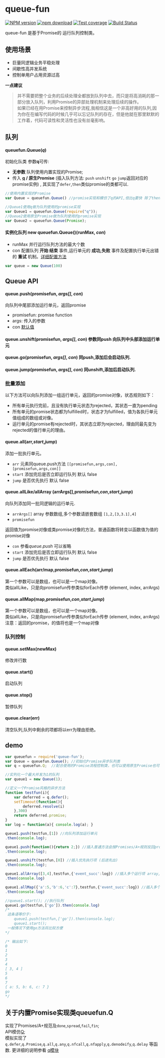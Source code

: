 # queue-fun
[![NPM version][npm-image]][npm-url]
[![npm download][download-image]][npm-url]
[![Test coverage][coveralls-image]][coveralls-url]
[![Build Status][BuildStatus-image]][BuildStatus-url]

[npm-image]: https://img.shields.io/npm/v/queue-fun.svg
[download-image]: https://img.shields.io/npm/dm/queue-fun.svg
[npm-url]: https://npmjs.org/package/queue-fun
[coveralls-image]: https://coveralls.io/repos/cnwhy/queue-fun/badge.svg?branch=master
[coveralls-url]: https://coveralls.io/r/cnwhy/queue-fun?branch=master
[BuildStatus-url]: https://travis-ci.org/cnwhy/queue-fun
[BuildStatus-image]: https://travis-ci.org/cnwhy/queue-fun.svg
queue-fun 是基于Promise的 运行队列控制类。

## 使用场景
- 巨量同逻辑业务平稳处理
- 间歇性高并发系统
- 控制单用户占用资源过高

**一点建议** 
>并不需要把整个业务的后续处理全都放到队列中去，而只是将高消耗的那一部分放入队列，利用Promise的异部处理机制来处理后续的操作。  
>如果已经在用Promise来控制异步流程,我相信这是一个非高好用的队列,因为你在在编写代码的时候几乎可以忘记队列的存在，但是他就在那里默默的工作着，代码可读性和灵活性也没有丝毫影响。

[github-q]: https://github.com/kriskowal/q
## 队列  
#### queuefun.Queue(*q*) 
初始化队类 参数**q**可传: 
- **无参数** 队列使用内置实现的Promise;  
- 传入 **[q][github-q] / 原生Promise** (插入队列方法: `push` `unshift` `go` `jump`返回对应的promise实例) , 其实现了`defer`,`then`类似promise的类都可以.  

```javascript
//使用内置实现的Promise
var Queue = queuefun.Queue() //promise实现和模仿了q的API,但比q要快 除了then, "done, spread, fail, fin"都是支持的 

//Queue1使用q做为队列使用的promise实现
var Queue1 = queuefun.Queue(require("q"));
//Queue2使用原生Promise做为队列使用的promise实现
var Queue2 = queuefun.Queue(Promise);
```

#### 实例化队列 new queuefun.Queue()(runMax, *con*) 
- runMax 并行运行队列方法的最大个数
- con 配置队列 **开始 结束** 事件,运行单元的 **成功,失败** 事件及配置执行单元出错的 **重试** 机制。[详细配置方法](https://github.com/cnwhy/queue-fun/wiki/%E5%AE%9E%E4%BE%8B%E5%8C%96%E9%98%9F%E5%88%97%E9%85%8D%E7%BD%AE%22%E8%B6%85%E6%97%B6%22,%22%E9%87%8D%E8%AF%95%22%E7%AD%89%E5%8F%82%E6%95%B0)  
```javascript
var queue = new Queue(100)
```

## Queue API  
#### queue.push(promisefun, *args[]*, *con*)  
向队列中尾部添加运行单元，返回promise  
- promisefun: promise function
- args: 传入的参数
- con [默认值](https://github.com/cnwhy/queue-fun/wiki/%E9%98%9F%E5%88%97%E5%85%83%E7%B4%A0-%E9%85%8D%E7%BD%AE%E5%8F%82%E6%95%B0%E8%AF%B4%E6%98%8E)  

#### queue.unshift(promisefun, *args[]*, *con*) 参数同push 向队列中头部添加运行单元  
#### queue.go(promisefun, *args[]*, *con*)  同push,添加后会启动队列.  
#### queue.jump(promisefun, *args[]*, *con*) 同unshift,添加后启动队列.  

### 批量添加
以下方法可以向队列添加一组运行单元，返回的promise对像，状态规则如下：
- 所有单元执行完前，且没有执行单元状态为rejected，其状态一直为pending
- 所有单元的promise状态都为fulfilled时，状态才为fulfilled，值为各执行单元值组成的数组或对像。
- 运行单元的promise有rejected时，其状态立即为rejected，理由同最先变为rejected的值行单元的理由。  

#### queue.all(arr,*start*,*jump*)
添加一批执行单元。
- `arr` 元素同queue.push方法 `[[promisefun,args,con], [promisefun,args,con]]`
- `start` 添加完后是否立即运行队列 默认 false
- `jump` 是否优先执行 默认 false  

#### queue.allLike/allArray (arrArgs[],promisefun,*con*,*start*,*jump*)  
向队列添加同一批同逻辑的运行单元.
- `arrArgs[]` array 参数数组,多个参数请嵌套数组 `[1,2,[3,3.1],4]`
- `promisefun`  

返回值为promise对像或类promise对像的方法，普通函数将转变以函数值为值的promise对像
- `con` 参看*queue.push* 可以省略
- `start` 添加完后是否立即运行队列 默认 false
- `jump` 是否优先执行 默认 false  

#### queue.allEach(arr/map,promisefun,*con*,*start*,*jump*)  
第一个参数可以是数组，也可以是一个map对像。  
类似allLike，只是向promisefun传参类似forEach传参 (element, index, arrArgs)  

#### queue.allMap(map,promisefun,*con*,*start*,*jump*)  
第一个参数可以是数组，也可以是一个map对像。  
类似allLike，只是向promisefun传参类似forEach传参 (element, index, arrArgs)  
注意：返回的promise，的值将也是一个map对像
  
### 队列控制
#### queue.setMax(newMax)  
修改并行数  

#### queue.start()  
启动队列  

#### queue.stop()  
暂停队列  

#### queue.clear(err)  
清空队列,队列中剩余的项都将以err为理由拒绝。  

## demo
``` javascript
var queuefun = require('queue-fun');
var Queue = queuefun.Queue(); //初始化Promise异步队列类
var q = queuefun.Q;  //配合使用的Promise流程控制类，也可以使用原生Promise也可以用q.js代替

//实列化一个最大并发为1的队列
var queue1 = new Queue(1); 

//定义一个Promise风格的异步方法
function testfun(i){
	var deferred = q.defer();
	setTimeout(function(){
		deferred.resolve(i)
	},300)
	return deferred.promise;
}
var log = function(a){ console.log(a); }

queue1.push(testfun,[1]) //向队列添加运行单元
.then(console.log); 

queue1.push(function(){return 2;}) //插入普通方法会按Promises/A+规则反回promise
.then(console.log);

queue1.unshift(testfun,[0]) //插入优先执行项 (后进先出)
.then(console.log);

queue1.allArray([3,4],testfun,{'event_succ':log}) //插入多个运行项 array,完成一项,将执行一次log方法
.then(console.log) 

queue1.allMap({'a':5,'b':6,'c':7},testfun,{'event_succ':log}) //插入多个运行项 map , 最后的promise值也是一个对应map
.then(console.log)

//queue1.start(); //执行队列
queue1.go(testfun,['go']).then(console.log) 
/*
 这条语等价于:
    queue1.push(testfun,['go']).then(console.log);
    queue1.start(); 
 一般情况下使用go方法将比较方便
*/

/* 输出如下:
0
1
2
3
4
[ 3, 4 ]
5
6
7
{ a: 5, b: 6, c: 7 }
go
*/
```

## 关于内置Promise实现类queuefun.Q
实现了Promises/A+规范及`done`,`spread`,`fail`,`fin`;  
API模仿[Q](https://github.com/kriskowal/q);  
模拟实现了 `q.defer`,`q.Promise`,`q.all`,`q.any`,`q.nfcall`,`q.nfapply`,`q.denodeify`,`q.delay` 等函数.
更详细的说明参看 [q模块][github-q]

